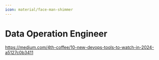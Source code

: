 ```yaml
---
icon: material/face-man-shimmer
---
```


# Data Operation Engineer

https://medium.com/4th-coffee/10-new-devops-tools-to-watch-in-2024-a5127c0b3411
